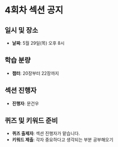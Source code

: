 # 4회차 섹션 공지

## 일시 및 장소
- **날짜**: 5월 29일(목) 오후 8시

## 학습 분량
- **챕터**: 20장부터 22장까지

## 섹션 진행자
- **진행자**: 문건우

## 퀴즈 및 키워드 준비
- **퀴즈 출제자**: 섹션 진행자가 맡습니다.
- **키워드 제출**: 각자 중요하다고 생각되는 부분 공부해오기
